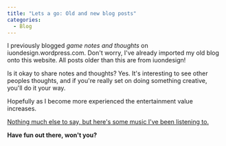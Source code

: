 ```yaml
---  
title: "Lets a go: Old and new blog posts"
categories:
  - Blog
---
```


I previously blogged <i>game notes and thoughts</i> on iuondesign.wordpress.com. Don't worry, I've already imported my old blog onto this website. All posts older than this are from iuondesign!

Is it okay to share notes and thoughts? Yes. It's interesting to see other peoples thoughts, and if you're really set on doing something creative, you'll do it your way. 

Hopefully as I become more experienced the entertainment value increases.

<a href="https://www.youtube.com/playlist?list=PLq-fEiQjcdPcXdqQpyIMMtYGKbMSFAArP">Nothing much else to say, but here's some music I've been listening to.</a>

<b>Have fun out there, won't you?</b>